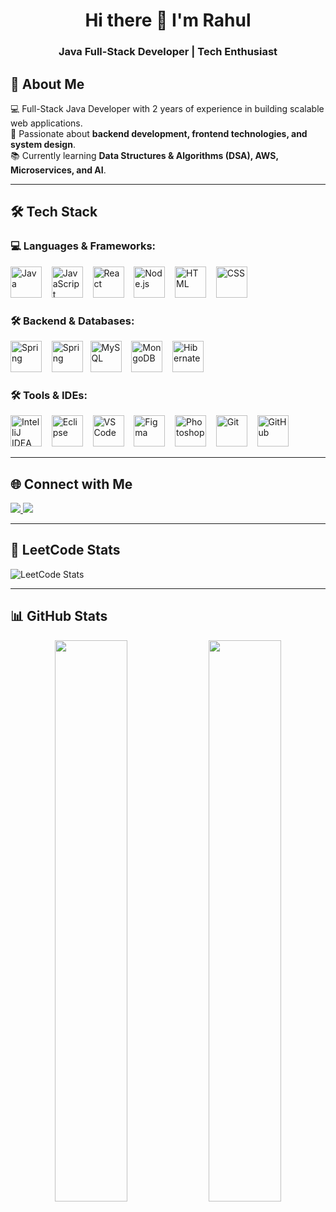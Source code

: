 <h1 align="center"> Hi there 👋 I'm Rahul </h1>  
<h3 align="center"> Java Full-Stack Developer | Tech Enthusiast </h3>  

## 🚀 About Me  
💻 Full-Stack Java Developer with 2 years of experience in building scalable web applications.  
🔹 Passionate about **backend development, frontend technologies, and system design**.  
📚 Currently learning **Data Structures & Algorithms (DSA), AWS, Microservices, and AI**.   

---

## 🛠 Tech Stack  

### **💻 Languages & Frameworks:**  
<p align="left">  
  <img src="https://cdn.jsdelivr.net/gh/devicons/devicon/icons/java/java-original.svg" title="Java" width="50" height="50"/> &nbsp;&nbsp;
  <img src="https://cdn.jsdelivr.net/gh/devicons/devicon/icons/javascript/javascript-original.svg" title="JavaScript" width="50" height="50"/> &nbsp;&nbsp;
  <img src="https://cdn.jsdelivr.net/gh/devicons/devicon/icons/react/react-original.svg" title="React" width="50" height="50"/> &nbsp;&nbsp;
  <img src="https://cdn.jsdelivr.net/gh/devicons/devicon/icons/nodejs/nodejs-original.svg" title="Node.js" width="50" height="50"/> &nbsp;&nbsp;
  <img src="https://cdn.jsdelivr.net/gh/devicons/devicon/icons/html5/html5-original.svg" title="HTML" width="50" height="50"/> &nbsp;&nbsp;
  <img src="https://cdn.jsdelivr.net/gh/devicons/devicon/icons/css3/css3-original.svg" title="CSS" width="50" height="50"/> &nbsp;&nbsp;
</p>  

### **🛠 Backend & Databases:**  
<p align="left">
  <img src="https://cdn.jsdelivr.net/gh/devicons/devicon/icons/spring/spring-original.svg" title="Spring" width="50" height="50"/> &nbsp;&nbsp;
  <img src="https://img.icons8.com/color/48/spring-logo.png" title="Spring" width="50" height="50"/>&nbsp;&nbsp;
  <img src="https://cdn.jsdelivr.net/gh/devicons/devicon/icons/mysql/mysql-original.svg" title="MySQL" width="50" height="50"/> &nbsp;&nbsp;
  <img src="https://cdn.jsdelivr.net/gh/devicons/devicon/icons/mongodb/mongodb-original.svg" title="MongoDB" width="50" height="50"/> &nbsp;&nbsp;
  <img src="https://img.icons8.com/color/48/hibernate.png" title="Hibernate" width="50" height="50"/> &nbsp;&nbsp;
</p>  

### **🛠 Tools & IDEs:**  
<p align="left">  
  <img src="https://cdn.jsdelivr.net/gh/devicons/devicon/icons/intellij/intellij-original.svg" title="IntelliJ IDEA" width="50" height="50"/> &nbsp;&nbsp;
  <img src="https://cdn.jsdelivr.net/gh/devicons/devicon/icons/eclipse/eclipse-original.svg" title="Eclipse" width="50" height="50"/> &nbsp;&nbsp;
  <img src="https://cdn.jsdelivr.net/gh/devicons/devicon/icons/vscode/vscode-original.svg" title="VS Code" width="50" height="50"/> &nbsp;&nbsp;
  <img src="https://cdn.jsdelivr.net/gh/devicons/devicon/icons/figma/figma-original.svg" title="Figma" width="50" height="50"/> &nbsp;&nbsp;
  <img src="https://img.icons8.com/color/48/adobe-photoshop.png" title="Photoshop" width="50" height="50"/> &nbsp;&nbsp;
  <img src="https://cdn.jsdelivr.net/gh/devicons/devicon/icons/git/git-original.svg" title="Git" width="50" height="50"/> &nbsp;&nbsp;
  <img src="https://img.icons8.com/glyph-neue/64/github.png" title="GitHub" width="50" height="50"/>&nbsp;&nbsp;
</p>  

---

## 🌐 Connect with Me  
<p align="left">
  <a href="[https://linkedin.com/in/yourprofile](https://www.linkedin.com/in/rahul-t-256767331/)" target="_blank">
    <img src="https://img.shields.io/badge/LinkedIn-%230077B5.svg?&style=for-the-badge&logo=linkedin&logoColor=white" />
  </a>
  <a href="https://yourportfolio.com" target="_blank">
    <img src="https://img.shields.io/badge/Portfolio-%23171717.svg?&style=for-the-badge" />
  </a>
</p>  

---

## 🚀 LeetCode Stats  
![LeetCode Stats](https://leetcard.jacoblin.cool/rahulus6pqz?theme=dark&font=Raleway&ext=heatmap)  

---

 ## 📊 GitHub Stats  
<p align="center">
  <img src="https://github-readme-stats.vercel.app/api?username=yourgithubusername&show_icons=true&theme=dark" width="48%" />
  <img src="https://github-readme-streak-stats.herokuapp.com/?user=yourgithubusername&theme=dark" width="48%" />
</p> 
